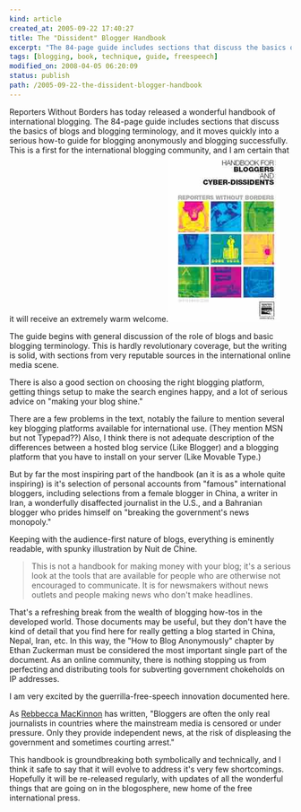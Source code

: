 ```yaml
--- 
kind: article
created_at: 2005-09-22 17:40:27
title: The "Dissident" Blogger Handbook
excerpt: "The 84-page guide includes sections that discuss the basics of blogs and blogging terminology, and it moves quickly into a serious how-to guide for blogging anonymously and blogging successfully."
tags: [blogging, book, technique, guide, freespeech]
modified_on: 2008-04-05 06:20:09
status: publish 
path: /2005-09-22-the-dissident-blogger-handbook
---
```


Reporters Without Borders has today released a wonderful handbook of international blogging. The 84-page guide includes sections that discuss the basics of blogs and blogging terminology, and it moves quickly into a serious how-to guide for blogging anonymously and blogging successfully. This is a first for the international blogging community, and I am certain that it will receive an extremely warm welcome.<img alt="blog guide" src="/images/blogguide.jpg" />

The guide begins with general discussion of the role of blogs and basic blogging terminology. This is hardly revolutionary coverage, but the writing is solid, with sections from very reputable sources in the international online media scene.

There is also a good section on choosing the right blogging platform, getting things setup to make the search engines happy, and a  lot of serious advice on "making your blog shine."

There are a few problems in the text, notably the failure to mention several key blogging platforms available for international use. (They mention MSN but not Typepad??) Also, I think there is not adequate description of the differences between a hosted blog service (Like Blogger) and a blogging platform that you have to install on your server (Like Movable Type.)  

But by far the most inspiring part of the handbook (an it is as a whole quite inspiring) is it's selection of personal accounts from "famous" international bloggers, including selections from a female blogger in China, a writer in Iran, a wonderfully disaffected journalist in the U.S., and a Bahranian blogger who prides himself on "breaking the government's news monopoly."

Keeping with the audience-first nature of blogs, everything is eminently readable, with spunky illustration by Nuit de Chine.  

<blockquote>
  This is not a handbook for making money with your blog; it's a serious look at the tools that are available for people who are otherwise not encouraged to communicate. It is for newsmakers without news outlets and people making news who don't make headlines.
</blockquote>

That's a refreshing break from the wealth of blogging how-tos in the developed world. Those documents may be useful, but they don't have the kind of detail that you find here for really getting a blog started in China, Nepal, Iran, etc. In this way, the "How to Blog Anonymously" chapter by Ethan Zuckerman must be considered the most important single part of the document. As an online community, there is nothing stopping us from perfecting and distributing tools for subverting government chokeholds on IP addresses. 

I am very excited by the guerrilla-free-speech innovation documented here.

As <a href="http://rconversation.com">Rebbecca MacKinnon</a> has written, "Bloggers are often the only real journalists in countries where the mainstream media is censored or under pressure. Only they provide independent news, at the risk of displeasing the government and sometimes courting arrest."

This handbook is groundbreaking both symbolically and technically, and I think it safe to say that it will evolve to address it's very few shortcomings. Hopefully it will be re-released regularly, with updates of all the wonderful things that are going on in the blogosphere, new home of the free international press.
